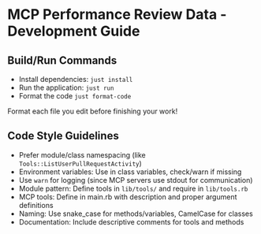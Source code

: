 # MCP Performance Review Data - Development Guide

## Build/Run Commands
- Install dependencies: `just install`
- Run the application: `just run`
- Format the code `just format-code`

Format each file you edit before finishing your work!

## Code Style Guidelines
- Prefer module/class namespacing (like `Tools::ListUserPullRequestActivity`)
- Environment variables: Use in class variables, check/warn if missing
- Use `warn` for logging (since MCP servers use stdout for communication)
- Module pattern: Define tools in `lib/tools/` and require in `lib/tools.rb`
- MCP tools: Define in main.rb with description and proper argument definitions
- Naming: Use snake_case for methods/variables, CamelCase for classes
- Documentation: Include descriptive comments for tools and methods

